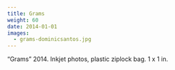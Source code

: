 ```yaml
---
title: Grams
weight: 60
date: 2014-01-01
images:
  - grams-dominicsantos.jpg
---
```

“Grams” 2014. Inkjet photos, plastic ziplock bag. 1 x 1 in.